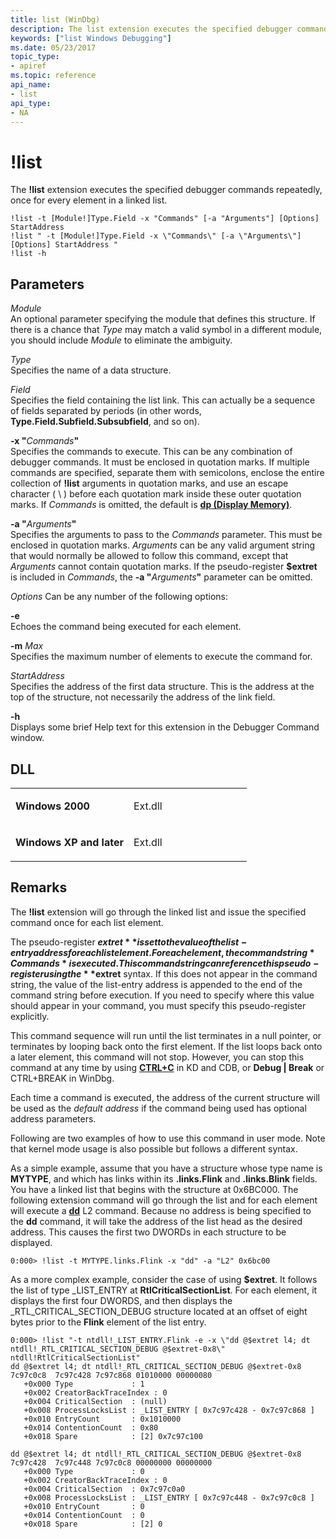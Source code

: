 ```yaml
---
title: list (WinDbg)
description: The list extension executes the specified debugger commands repeatedly, once for every element in a linked list.
keywords: ["list Windows Debugging"]
ms.date: 05/23/2017
topic_type:
- apiref
ms.topic: reference
api_name:
- list
api_type:
- NA
---
```


# !list


The **!list** extension executes the specified debugger commands repeatedly, once for every element in a linked list.

```dbgcmd
!list -t [Module!]Type.Field -x "Commands" [-a "Arguments"] [Options] StartAddress 
!list " -t [Module!]Type.Field -x \"Commands\" [-a \"Arguments\"] [Options] StartAddress " 
!list -h 
```

## <span id="ddk__list_dbg"></span><span id="DDK__LIST_DBG"></span>Parameters


<span id="_______Module______"></span><span id="_______module______"></span><span id="_______MODULE______"></span> *Module*   
An optional parameter specifying the module that defines this structure. If there is a chance that *Type* may match a valid symbol in a different module, you should include *Module* to eliminate the ambiguity.

<span id="_______Type______"></span><span id="_______type______"></span><span id="_______TYPE______"></span> *Type*   
Specifies the name of a data structure.

<span id="_______Field______"></span><span id="_______field______"></span><span id="_______FIELD______"></span> *Field*   
Specifies the field containing the list link. This can actually be a sequence of fields separated by periods (in other words, **Type.Field.Subfield.Subsubfield**, and so on).

<span id="_______-x__Commands_"></span><span id="_______-x__commands_"></span><span id="_______-X__COMMANDS_"></span> **-x "**<em>Commands</em>**"**  
Specifies the commands to execute. This can be any combination of debugger commands. It must be enclosed in quotation marks. If multiple commands are specified, separate them with semicolons, enclose the entire collection of **!list** arguments in quotation marks, and use an escape character ( \\ ) before each quotation mark inside these outer quotation marks. If *Commands* is omitted, the default is [**dp (Display Memory)**](d--da--db--dc--dd--dd--df--dp--dq--du--dw--dw--dyb--dyd--display-memor.md).

<span id="_______-a__Arguments_"></span><span id="_______-a__arguments_"></span><span id="_______-A__ARGUMENTS_"></span> **-a "**<em>Arguments</em>**"**  
Specifies the arguments to pass to the *Commands* parameter. This must be enclosed in quotation marks. *Arguments* can be any valid argument string that would normally be allowed to follow this command, except that *Arguments* cannot contain quotation marks. If the pseudo-register **$extret** is included in *Commands*, the **-a "**<em>Arguments</em>**"** parameter can be omitted.

*Options*
Can be any number of the following options:

<span id="-e"></span><span id="-E"></span>**-e**  
Echoes the command being executed for each element.

<span id="-m_Max"></span><span id="-m_max"></span><span id="-M_MAX"></span>**-m** *Max*  
Specifies the maximum number of elements to execute the command for.

<span id="_______StartAddress______"></span><span id="_______startaddress______"></span><span id="_______STARTADDRESS______"></span> *StartAddress*   
Specifies the address of the first data structure. This is the address at the top of the structure, not necessarily the address of the link field.

<span id="_______-h______"></span><span id="_______-H______"></span> **-h**   
Displays some brief Help text for this extension in the Debugger Command window.

## DLL

<table>
<colgroup>
<col width="50%" />
<col width="50%" />
</colgroup>
<tbody>
<tr class="odd">
<td align="left"><p><strong>Windows 2000</strong></p></td>
<td align="left"><p>Ext.dll</p></td>
</tr>
<tr class="even">
<td align="left"><p><strong>Windows XP and later</strong></p></td>
<td align="left"><p>Ext.dll</p></td>
</tr>
</tbody>
</table>

 

## Remarks

The **!list** extension will go through the linked list and issue the specified command once for each list element.

The pseudo-register **$extret** is set to the value of the list-entry address for each list element. For each element, the command string *Commands* is executed. This command string can reference this pseudo-register using the **$extret** syntax. If this does not appear in the command string, the value of the list-entry address is appended to the end of the command string before execution. If you need to specify where this value should appear in your command, you must specify this pseudo-register explicitly.

This command sequence will run until the list terminates in a null pointer, or terminates by looping back onto the first element. If the list loops back onto a later element, this command will not stop. However, you can stop this command at any time by using [**CTRL+C**](../debugger/ctrl-c--break-.md) in KD and CDB, or **Debug | Break** or CTRL+BREAK in WinDbg.

Each time a command is executed, the address of the current structure will be used as the *default address* if the command being used has optional address parameters.

Following are two examples of how to use this command in user mode. Note that kernel mode usage is also possible but follows a different syntax.

As a simple example, assume that you have a structure whose type name is **MYTYPE**, and which has links within its **.links.Flink** and **.links.Blink** fields. You have a linked list that begins with the structure at 0x6BC000. The following extension command will go through the list and for each element will execute a [**dd**](d--da--db--dc--dd--dd--df--dp--dq--du--dw--dw--dyb--dyd--display-memor.md) L2 command. Because no address is being specified to the **dd** command, it will take the address of the list head as the desired address. This causes the first two DWORDs in each structure to be displayed.

```dbgcmd
0:000> !list -t MYTYPE.links.Flink -x "dd" -a "L2" 0x6bc00 
```

As a more complex example, consider the case of using **$extret**. It follows the list of type \_LIST\_ENTRY at **RtlCriticalSectionList**. For each element, it displays the first four DWORDS, and then displays the \_RTL\_CRITICAL\_SECTION\_DEBUG structure located at an offset of eight bytes prior to the **Flink** element of the list entry.

```dbgcmd
0:000> !list "-t ntdll!_LIST_ENTRY.Flink -e -x \"dd @$extret l4; dt ntdll!_RTL_CRITICAL_SECTION_DEBUG @$extret-0x8\" ntdll!RtlCriticalSectionList"
dd @$extret l4; dt ntdll!_RTL_CRITICAL_SECTION_DEBUG @$extret-0x8
7c97c0c8  7c97c428 7c97c868 01010000 00000080
   +0x000 Type             : 1
   +0x002 CreatorBackTraceIndex : 0
   +0x004 CriticalSection  : (null)
   +0x008 ProcessLocksList : _LIST_ENTRY [ 0x7c97c428 - 0x7c97c868 ]
   +0x010 EntryCount       : 0x1010000
   +0x014 ContentionCount  : 0x80
   +0x018 Spare            : [2] 0x7c97c100

dd @$extret l4; dt ntdll!_RTL_CRITICAL_SECTION_DEBUG @$extret-0x8
7c97c428  7c97c448 7c97c0c8 00000000 00000000
   +0x000 Type             : 0
   +0x002 CreatorBackTraceIndex : 0
   +0x004 CriticalSection  : 0x7c97c0a0
   +0x008 ProcessLocksList : _LIST_ENTRY [ 0x7c97c448 - 0x7c97c0c8 ]
   +0x010 EntryCount       : 0
   +0x014 ContentionCount  : 0
   +0x018 Spare            : [2] 0
```

 

 





